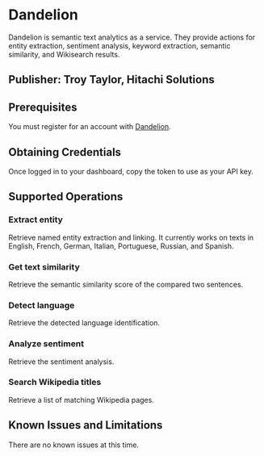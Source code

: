# Dandelion
Dandelion is semantic text analytics as a service. They provide actions for entity extraction, sentiment analysis, keyword extraction, semantic similarity, and Wikisearch results.

## Publisher: Troy Taylor, Hitachi Solutions

## Prerequisites
You must register for an account with [Dandelion](https://dandelion.eu/accounts/register/?next=/).

## Obtaining Credentials
Once logged in to your dashboard, copy the token to use as your API key.

## Supported Operations
### Extract entity
Retrieve named entity extraction and linking. It currently works on texts in English, French, German, Italian, Portuguese, Russian, and Spanish.
### Get text similarity
Retrieve the semantic similarity score of the compared two sentences.
### Detect language
Retrieve the detected language identification.
### Analyze sentiment
Retrieve the sentiment analysis.
### Search Wikipedia titles
Retrieve a list of matching Wikipedia pages.

## Known Issues and Limitations
There are no known issues at this time.
